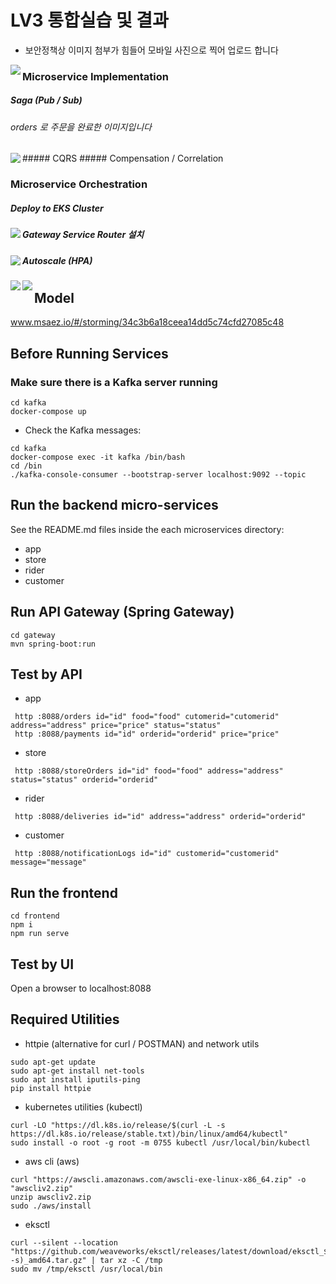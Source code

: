 # LV3 통합실습 및 결과
* 보안정책상 이미지 첨부가 힘들어 모바일 사진으로 찍어 업로드 합니다

<img align="left" src="https://user-images.githubusercontent.com/26244507/219286481-f91bd162-d3f4-43af-b2b3-e45314b95364.jpg">

### Microservice Implementation
##### Saga (Pub / Sub)
###### orders 로 주문을 완료한 이미지입니다
<img align="left" src="https://user-images.githubusercontent.com/26244507/219287024-5e0741ff-5602-4a82-9e50-5a1b36d8d247.jpg">
##### CQRS
##### Compensation / Correlation

### Microservice Orchestration
##### Deploy to EKS Cluster
<img align="left" src="https://user-images.githubusercontent.com/26244507/219284245-c921ed89-930a-4b1b-b9f4-9665fa2b54b9.jpg">

##### Gateway Service Router 설치
<img align="left" src="https://user-images.githubusercontent.com/26244507/219285037-28a4e3e5-6d49-4df3-9d34-15e49ded452a.jpg">

##### Autoscale (HPA)
<img align="left" src="https://user-images.githubusercontent.com/26244507/219285801-e176b84c-442f-4981-a79f-8b2b0abe7129.jpg">
<img align="left" src="https://user-images.githubusercontent.com/26244507/219285859-771acaff-320f-42b9-9486-2ce021992aed.jpg">


# 

## Model
www.msaez.io/#/storming/34c3b6a18ceea14dd5c74cfd27085c48

## Before Running Services
### Make sure there is a Kafka server running
```
cd kafka
docker-compose up
```
- Check the Kafka messages:
```
cd kafka
docker-compose exec -it kafka /bin/bash
cd /bin
./kafka-console-consumer --bootstrap-server localhost:9092 --topic
```

## Run the backend micro-services
See the README.md files inside the each microservices directory:

- app
- store
- rider
- customer


## Run API Gateway (Spring Gateway)
```
cd gateway
mvn spring-boot:run
```

## Test by API
- app
```
 http :8088/orders id="id" food="food" cutomerid="cutomerid" address="address" price="price" status="status" 
 http :8088/payments id="id" orderid="orderid" price="price" 
```
- store
```
 http :8088/storeOrders id="id" food="food" address="address" status="status" orderid="orderid" 
```
- rider
```
 http :8088/deliveries id="id" address="address" orderid="orderid" 
```
- customer
```
 http :8088/notificationLogs id="id" customerid="customerid" message="message" 
```


## Run the frontend
```
cd frontend
npm i
npm run serve
```

## Test by UI
Open a browser to localhost:8088

## Required Utilities

- httpie (alternative for curl / POSTMAN) and network utils
```
sudo apt-get update
sudo apt-get install net-tools
sudo apt install iputils-ping
pip install httpie
```

- kubernetes utilities (kubectl)
```
curl -LO "https://dl.k8s.io/release/$(curl -L -s https://dl.k8s.io/release/stable.txt)/bin/linux/amd64/kubectl"
sudo install -o root -g root -m 0755 kubectl /usr/local/bin/kubectl
```

- aws cli (aws)
```
curl "https://awscli.amazonaws.com/awscli-exe-linux-x86_64.zip" -o "awscliv2.zip"
unzip awscliv2.zip
sudo ./aws/install
```

- eksctl 
```
curl --silent --location "https://github.com/weaveworks/eksctl/releases/latest/download/eksctl_$(uname -s)_amd64.tar.gz" | tar xz -C /tmp
sudo mv /tmp/eksctl /usr/local/bin
```

